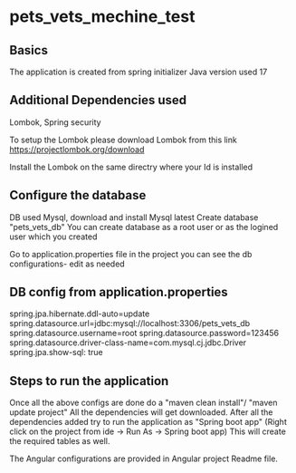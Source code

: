 # pets_vets_mechine_test

Basics
-------
The application is created from spring initializer
Java version used 17

Additional Dependencies used
-------------------------
Lombok,
Spring security

To setup the Lombok please download Lombok from this link
https://projectlombok.org/download

Install the Lombok on the same directry where your Id is installed

Configure the database
----------------------
DB used Mysql, download and install Mysql latest
Create database "pets_vets_db" 
You can create database as a root user or as the logined user which you created

Go to application.properties file in the project
you can see the db configurations- edit as needed

DB config from application.properties
---------------------
spring.jpa.hibernate.ddl-auto=update
spring.datasource.url=jdbc:mysql://localhost:3306/pets_vets_db
spring.datasource.username=root
spring.datasource.password=123456
spring.datasource.driver-class-name=com.mysql.cj.jdbc.Driver
spring.jpa.show-sql: true
 
Steps to run the application
----------------------------
Once all the above configs are done do a "maven clean install"/ "maven update project"
All the dependencies will get downloaded.
After all the dependencies added try to run the application as "Spring boot app" (Right click on the project from ide -> Run As -> Spring boot app)
This will create the required tables as well.

The Angular configurations are provided in Angular project Readme file.